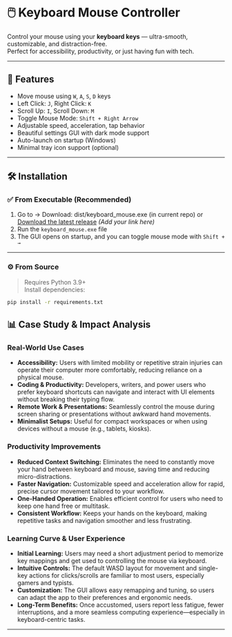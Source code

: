 # 🖱️ Keyboard Mouse Controller

Control your mouse using your **keyboard keys** — ultra-smooth, customizable, and distraction-free.  
Perfect for accessibility, productivity, or just having fun with tech.

---

## 🚀 Features

- Move mouse using `W`, `A`, `S`, `D` keys
- Left Click: `J`, Right Click: `K`
- Scroll Up: `I`, Scroll Down: `M`
- Toggle Mouse Mode: `Shift + Right Arrow`
- Adjustable speed, acceleration, tap behavior
- Beautiful settings GUI with dark mode support
- Auto-launch on startup (Windows)
- Minimal tray icon support (optional)

---

## 🛠 Installation

### ✅ From Executable (Recommended)

1. Go to -> Download: dist/keyboard_mouse.exe (in current repo) or [Download the latest release](#) *(Add your link here)* 
2. Run the `keyboard_mouse.exe` file
3. The GUI opens on startup, and you can toggle mouse mode with `Shift + →`

---

### ⚙️ From Source

> Requires Python 3.9+  
> Install dependencies:
```bash
pip install -r requirements.txt
```

## 📊 Case Study & Impact Analysis

### Real-World Use Cases

- **Accessibility:** Users with limited mobility or repetitive strain injuries can operate their computer more comfortably, reducing reliance on a physical mouse.
- **Coding & Productivity:** Developers, writers, and power users who prefer keyboard shortcuts can navigate and interact with UI elements without breaking their typing flow.
- **Remote Work & Presentations:** Seamlessly control the mouse during screen sharing or presentations without awkward hand movements.
- **Minimalist Setups:** Useful for compact workspaces or when using devices without a mouse (e.g., tablets, kiosks).

### Productivity Improvements

- **Reduced Context Switching:** Eliminates the need to constantly move your hand between keyboard and mouse, saving time and reducing micro-distractions.
- **Faster Navigation:** Customizable speed and acceleration allow for rapid, precise cursor movement tailored to your workflow.
- **One-Handed Operation:** Enables efficient control for users who need to keep one hand free or multitask.
- **Consistent Workflow:** Keeps your hands on the keyboard, making repetitive tasks and navigation smoother and less frustrating.

### Learning Curve & User Experience

- **Initial Learning:** Users may need a short adjustment period to memorize key mappings and get used to controlling the mouse via keyboard.
- **Intuitive Controls:** The default WASD layout for movement and single-key actions for clicks/scrolls are familiar to most users, especially gamers and typists.
- **Customization:** The GUI allows easy remapping and tuning, so users can adapt the app to their preferences and ergonomic needs.
- **Long-Term Benefits:** Once accustomed, users report less fatigue, fewer interruptions, and a more seamless computing experience—especially in keyboard-centric tasks.

---
